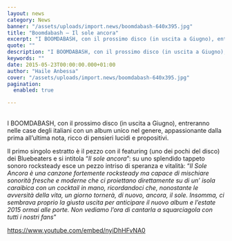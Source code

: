 ```yaml
---
layout: news
category: News
banner: "/assets/uploads/import.news/boomdabash-640x395.jpg"
title: "Boomdabash – Il sole ancora"
excerpt: "I BOOMDABASH, con il prossimo disco (in uscita a Giugno), entreranno nelle case degli italiani con un album unico nel genere, appassionante dalla prima all’ultima nota, ricco di pensieri lucidi e propositivi. Il primo singolo estratto è il pezzo con il featuring (uno dei pochi del disco) dei Bluebeaters e si intitola “Il sole ancora”: [&hellip"
quote: ""
description: "I BOOMDABASH, con il prossimo disco (in uscita a Giugno), entreranno nelle case degli italiani con un album unico nel genere, appassionante dalla prima all’ultima nota, ricco di pensieri lucidi e propositivi. Il primo singolo estratto è il pezzo con il featuring (uno dei pochi del disco) dei Bluebeaters e si intitola “Il sole ancora”: [&hellip"
keywords: ""
date: 2015-05-23T00:00:00.000+01:00
author: "Haile Anbessa"
cover: "/assets/uploads/import.news/boomdabash-640x395.jpg"
pagination:
  enabled: true

---
```


[](https://hotmc.com/wp-content/uploads/2015/05/boomdabash.jpg)  
I BOOMDABASH, con il prossimo disco (in uscita a Giugno), entreranno nelle case degli italiani con un album unico nel genere, appassionante dalla prima all’ultima nota, ricco di pensieri lucidi e propositivi.

Il primo singolo estratto è il pezzo con il featuring (uno dei pochi del disco) dei Bluebeaters e si intitola “_Il sole ancora_”: su uno splendido tappeto sonoro rocksteady esce un pezzo intriso di speranza e vitalità: “_Il Sole Ancora è una canzone fortemente rocksteady ma capace di mischiare sonorità fresche e moderne che ci proiettano direttamente su di un’ isola caraibica con un cocktail in mano, ricordandoci che, nonostante le avversità della vita, un giorno tornerà, di nuovo, ancora, il sole. Insomma, ci sembrava proprio la giusta uscita per anticipare il nuovo album e l’estate 2015 ormai alle porte. Non vediamo l’ora di cantarla a squarciagola con tutti i nostri fans_”

https://www.youtube.com/embed/nyiDhHFvNA0